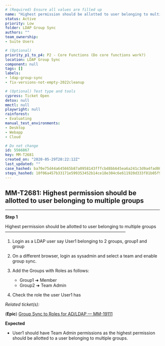 ```yaml
---
# (Required) Ensure all values are filled up
name: "Highest permission should be allotted to user belonging to multiple groups"
status: Active
priority: Low
folder: LDAP Group Sync
authors: ""
team_ownership: 
- Suite Users

# (Optional)
priority_p1_to_p4: P2 - Core Functions (Do core functions work?)
location: LDAP Group Sync
component: null
tags: []
labels: 
- ldap-group-sync
- fix-versions-not-empty-2022cleanup

# (Optional) Test type and tools
cypress: Ticket Open
detox: null
mmctl: null
playwright: null
rainforest: 
- Evaluating
manual_test_environments: 
- Desktop
- Webapp
- Cloud

# Do not change
id: 5566867
key: MM-T2681
created_on: "2020-05-29T20:22:12Z"
last_updated: ""
case_hashed: ba70e75d44a645665b87a0958143fffcbd8bb645ea6a241c3d9a4fad00b12421d5cbd08b491e833540692ffc9c041807
steps_hashed: 10f06a457b33171e599353452b14ce18e304c6e611920d333f81b05f9ef6ae19c3bace16a501d4cdfa72260d7071f29f
---
```


<!-- (Auto-generated) Based on frontmatter's "key" and "name" -->

## MM-T2681: Highest permission should be allotted to user belonging to multiple groups

---

**Step 1**

Highest permission should be allotted to user belonging to multiple groups\
————————————————————————————

1. Login as a LDAP user say User1 belonging to 2 groups, group1 and group

2. On a different browser, login as sysadmin and select a team and enable group sync.

3. Add the Groups with Roles as follows:

   - Group1 ➜ Member
   - Group2 ➜ Team Admin

4. Check the role the user User1 has

_Related ticket(s):_

(**Epic**) [Group Sync to Roles for AD/LDAP — MM-19111](https://mattermost.atlassian.net/browse/MM-19111)

**Expected**

- User1 should have Team Admin permissions as the highest permission should be allotted to a user belonging to multiple groups.
